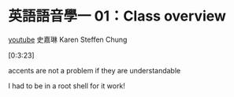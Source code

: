 # 英語語音學一 01：Class overview

[youtube](https://www.youtube.com/watch?v=IHUKxHiRraw) 史嘉琳 Karen Steffen Chung

[0:3:23]

accents are not a problem if they are understandable



I had to be in a root shell for it work!

